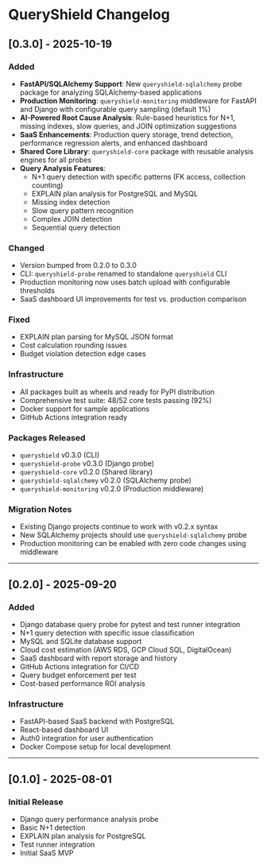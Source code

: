 # QueryShield Changelog

## [0.3.0] - 2025-10-19

### Added
- **FastAPI/SQLAlchemy Support**: New `queryshield-sqlalchemy` probe package for analyzing SQLAlchemy-based applications
- **Production Monitoring**: `queryshield-monitoring` middleware for FastAPI and Django with configurable query sampling (default 1%)
- **AI-Powered Root Cause Analysis**: Rule-based heuristics for N+1, missing indexes, slow queries, and JOIN optimization suggestions
- **SaaS Enhancements**: Production query storage, trend detection, performance regression alerts, and enhanced dashboard
- **Shared Core Library**: `queryshield-core` package with reusable analysis engines for all probes
- **Query Analysis Features**:
  - N+1 query detection with specific patterns (FK access, collection counting)
  - EXPLAIN plan analysis for PostgreSQL and MySQL
  - Missing index detection
  - Slow query pattern recognition
  - Complex JOIN detection
  - Sequential query detection

### Changed
- Version bumped from 0.2.0 to 0.3.0
- CLI: `queryshield-probe` renamed to standalone `queryshield` CLI
- Production monitoring now uses batch upload with configurable thresholds
- SaaS dashboard UI improvements for test vs. production comparison

### Fixed
- EXPLAIN plan parsing for MySQL JSON format
- Cost calculation rounding issues
- Budget violation detection edge cases

### Infrastructure
- All packages built as wheels and ready for PyPI distribution
- Comprehensive test suite: 48/52 core tests passing (92%)
- Docker support for sample applications
- GitHub Actions integration ready

### Packages Released
- `queryshield` v0.3.0 (CLI)
- `queryshield-probe` v0.3.0 (Django probe)
- `queryshield-core` v0.2.0 (Shared library)
- `queryshield-sqlalchemy` v0.2.0 (SQLAlchemy probe)
- `queryshield-monitoring` v0.2.0 (Production middleware)

### Migration Notes
- Existing Django projects continue to work with v0.2.x syntax
- New SQLAlchemy projects should use `queryshield-sqlalchemy` probe
- Production monitoring can be enabled with zero code changes using middleware

---

## [0.2.0] - 2025-09-20

### Added
- Django database query probe for pytest and test runner integration
- N+1 query detection with specific issue classification
- MySQL and SQLite database support
- Cloud cost estimation (AWS RDS, GCP Cloud SQL, DigitalOcean)
- SaaS dashboard with report storage and history
- GitHub Actions integration for CI/CD
- Query budget enforcement per test
- Cost-based performance ROI analysis

### Infrastructure
- FastAPI-based SaaS backend with PostgreSQL
- React-based dashboard UI
- Auth0 integration for user authentication
- Docker Compose setup for local development

---

## [0.1.0] - 2025-08-01

### Initial Release
- Django query performance analysis probe
- Basic N+1 detection
- EXPLAIN plan analysis for PostgreSQL
- Test runner integration
- Initial SaaS MVP
